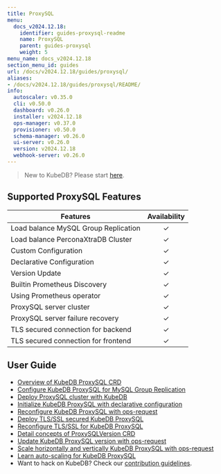 ```yaml
---
title: ProxySQL
menu:
  docs_v2024.12.18:
    identifier: guides-proxysql-readme
    name: ProxySQL
    parent: guides-proxysql
    weight: 5
menu_name: docs_v2024.12.18
section_menu_id: guides
url: /docs/v2024.12.18/guides/proxysql/
aliases:
- /docs/v2024.12.18/guides/proxysql/README/
info:
  autoscaler: v0.35.0
  cli: v0.50.0
  dashboard: v0.26.0
  installer: v2024.12.18
  ops-manager: v0.37.0
  provisioner: v0.50.0
  schema-manager: v0.26.0
  ui-server: v0.26.0
  version: v2024.12.18
  webhook-server: v0.26.0
---
```


> New to KubeDB? Please start [here](/docs/v2024.12.18/README).

## Supported ProxySQL Features

| Features                             | Availability |
|--------------------------------------|:------------:|
| Load balance MySQL Group Replication |   &#10003;   |
| Load balance PerconaXtraDB Cluster   |   &#10003;   |
| Custom Configuration                 |   &#10003;   |
| Declarative Configuration            |   &#10003;   |
| Version Update                       |   &#10003;   |
| Builtin Prometheus Discovery         |   &#10003;   |
| Using Prometheus operator            |   &#10003;   |
| ProxySQL server cluster              |   &#10003;   |
| ProxySQL server failure recovery     |   &#10003;   |
| TLS secured connection for backend   |   &#10003;   |
| TLS secured connection for frontend  |   &#10003;   |

## User Guide

- [Overview of KubeDB ProxySQL CRD](/docs/v2024.12.18/guides/proxysql/concepts/proxysql/) 
- [Configure KubeDB ProxySQL for MySQL Group Replication](/docs/v2024.12.18/guides/proxysql/quickstart/mysqlgrp/)
- [Deploy ProxySQL cluster with KubeDB](/docs/v2024.12.18/guides/proxysql/clustering/proxysql-cluster/) 
- [Initialize KubeDB ProxySQL with declarative configuration](/docs/v2024.12.18/guides/proxysql/concepts/declarative-configuration/) 
- [Reconfigure KubeDB ProxySQL with ops-request](/docs/v2024.12.18/guides/proxysql/concepts/opsrequest/)
- [Deploy TLS/SSL secured KubeDB ProxySQL](/docs/v2024.12.18/guides/proxysql/tls/configure/)
- [Reconfigure TLS/SSL for KubeDB ProxySQL](/docs/v2024.12.18/guides/proxysql/reconfigure-tls/cluster/)
- [Detail concepts of ProxySQLVersion CRD](/docs/v2024.12.18/guides/proxysql/concepts/proxysql-version/)
- [Update KubeDB ProxySQL version with ops-request](/docs/v2024.12.18/guides/proxysql/update-version/cluster/)
- [Scale horizontally and vertically KubeDB ProxySQL with ops-request](/docs/v2024.12.18/guides/proxysql/scaling/horizontal-scaling/cluster/)
- [Learn auto-scaling for KubeDB ProxySQL](/docs/v2024.12.18/guides/proxysql/autoscaler/compute/cluster/)
- Want to hack on KubeDB? Check our [contribution guidelines](/docs/v2024.12.18/CONTRIBUTING).
